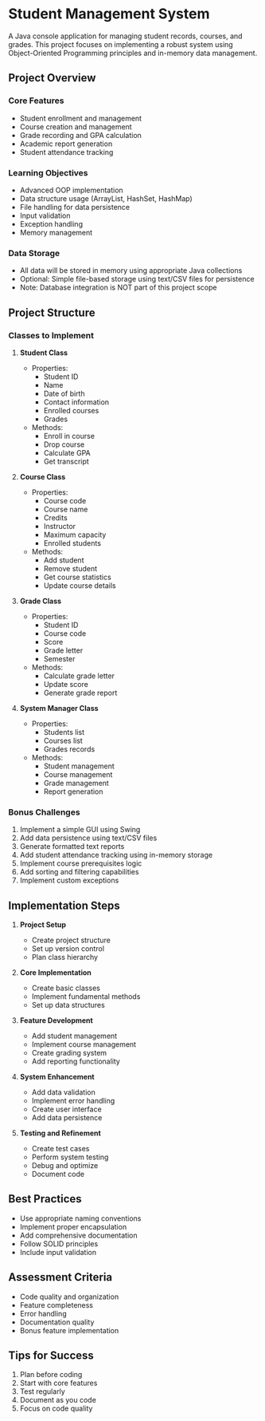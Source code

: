 # Student Management System

A Java console application for managing student records, courses, and grades. This project focuses on implementing a robust system using Object-Oriented Programming principles and in-memory data management.

## Project Overview

### Core Features

- Student enrollment and management
- Course creation and management
- Grade recording and GPA calculation
- Academic report generation
- Student attendance tracking

### Learning Objectives

- Advanced OOP implementation
- Data structure usage (ArrayList, HashSet, HashMap)
- File handling for data persistence
- Input validation
- Exception handling
- Memory management

### Data Storage

- All data will be stored in memory using appropriate Java collections
- Optional: Simple file-based storage using text/CSV files for persistence
- Note: Database integration is NOT part of this project scope

## Project Structure

### Classes to Implement

1. **Student Class**

   - Properties:
     - Student ID
     - Name
     - Date of birth
     - Contact information
     - Enrolled courses
     - Grades
   - Methods:
     - Enroll in course
     - Drop course
     - Calculate GPA
     - Get transcript

2. **Course Class**

   - Properties:
     - Course code
     - Course name
     - Credits
     - Instructor
     - Maximum capacity
     - Enrolled students
   - Methods:
     - Add student
     - Remove student
     - Get course statistics
     - Update course details

3. **Grade Class**

   - Properties:
     - Student ID
     - Course code
     - Score
     - Grade letter
     - Semester
   - Methods:
     - Calculate grade letter
     - Update score
     - Generate grade report

4. **System Manager Class**
   - Properties:
     - Students list
     - Courses list
     - Grades records
   - Methods:
     - Student management
     - Course management
     - Grade management
     - Report generation

### Bonus Challenges

1. Implement a simple GUI using Swing
2. Add data persistence using text/CSV files
3. Generate formatted text reports
4. Add student attendance tracking using in-memory storage
5. Implement course prerequisites logic
6. Add sorting and filtering capabilities
7. Implement custom exceptions

## Implementation Steps

1. **Project Setup**

   - Create project structure
   - Set up version control
   - Plan class hierarchy

2. **Core Implementation**

   - Create basic classes
   - Implement fundamental methods
   - Set up data structures

3. **Feature Development**

   - Add student management
   - Implement course management
   - Create grading system
   - Add reporting functionality

4. **System Enhancement**

   - Add data validation
   - Implement error handling
   - Create user interface
   - Add data persistence

5. **Testing and Refinement**
   - Create test cases
   - Perform system testing
   - Debug and optimize
   - Document code

## Best Practices

- Use appropriate naming conventions
- Implement proper encapsulation
- Add comprehensive documentation
- Follow SOLID principles
- Include input validation

## Assessment Criteria

- Code quality and organization
- Feature completeness
- Error handling
- Documentation quality
- Bonus feature implementation

## Tips for Success

1. Plan before coding
2. Start with core features
3. Test regularly
4. Document as you code
5. Focus on code quality
